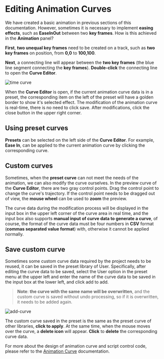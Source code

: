 # Editing Animation Curves

We have created a basic animation in previous sections of this documentation.
However, sometimes it is necessary to implement __easing effects__, such as __EaseInOut__ between two __key frames__. How is this achieved in the **Animation** panel?

__First__, __two unequal key frames__ need to be created on a track, such as __two key frames__ on position, from __0,0__ to __100,100__.

__Next__, a connecting line will appear between the __two key frames__ (the blue line segment connecting the __key frames__). __Double-click__ the connecting line to open the __Curve Editor__.

![time curve](animation-curve/main.png)

When the __Curve Editor__ is open, if the current animation curve data is in a preset, the corresponding item on the left of the preset will have a golden border to show it's selected effect. The modification of the animation curve is real-time, there is no need to click save. After modifications, click the close button in the upper right corner.

## Using preset curves

__Presets__ can be selected on the left side of the __Curve Editor__. For example, __Ease In__, can be applied to the current animation curve by clicking the corresponding curve.

## Custom curves

Sometimes, when the __preset curve__ can not meet the needs of the animation, we can also modify the curve ourselves. In the preview curve of the __Curve Editor__, there are two gray control points. Drag the control point to change the curve's trajectory. If the control point needs to be dragged out of view, the __mouse wheel__ can be used to __zoom__ the preview.

The curve data during the modification process will be displayed in the input box in the upper left corner of the curve area in real time, and the input box also supports **manual input of curve data to generate a curve**, of course, the format of the curve data must be four numbers in __CSV__ format (__commas separated value format__) with, otherwise it cannot be applied normally.

## Save custom curve

Sometimes some custom curve data required by the project needs to be reused, it can be saved in the preset library of User. Specifically, after editing the curve data to be saved, select the User option in the preset menu at the upper left and enter the name of the curve data to be saved in the input box at the lower left, and click add to add.

> **Note**: **the curve with the same name will be overwritten**, and the custom curve is saved without undo processing, so if it is overwritten, it needs to be added again.

![add-curve](animation-curve/add-curve.png)

The custom curve saved in the preset is the same as the preset curve of other libraries, **click to apply**. At the same time, when the mouse moves over the curve, a __delete icon__ will appear. __Click__ to __delete__ the corresponding curve data.

For more about the design of animation curve and script control code, please refer to the [Animation Curve](./../../engine/animation/animation-clip.md) documentation.
